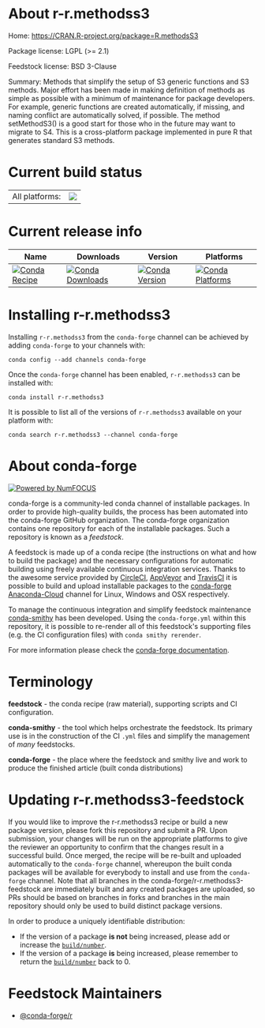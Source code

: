 About r-r.methodss3
===================

Home: https://CRAN.R-project.org/package=R.methodsS3

Package license: LGPL (>= 2.1)

Feedstock license: BSD 3-Clause

Summary: Methods that simplify the setup of S3 generic functions and S3 methods.  Major effort has been made in making definition of methods as simple as possible with a minimum of maintenance for package developers.  For example, generic functions are created automatically, if missing, and naming conflict are automatically solved, if possible.  The method setMethodS3() is a good start for those who in the future may want to migrate to S4.  This is a cross-platform package implemented in pure R that generates standard S3 methods.



Current build status
====================


<table><tr><td>All platforms:</td>
    <td>
      <a href="https://dev.azure.com/conda-forge/feedstock-builds/_build/latest?definitionId=1494&branchName=master">
        <img src="https://dev.azure.com/conda-forge/feedstock-builds/_apis/build/status/r-r.methodss3-feedstock?branchName=master">
      </a>
    </td>
  </tr>
</table>

Current release info
====================

| Name | Downloads | Version | Platforms |
| --- | --- | --- | --- |
| [![Conda Recipe](https://img.shields.io/badge/recipe-r--r.methodss3-green.svg)](https://anaconda.org/conda-forge/r-r.methodss3) | [![Conda Downloads](https://img.shields.io/conda/dn/conda-forge/r-r.methodss3.svg)](https://anaconda.org/conda-forge/r-r.methodss3) | [![Conda Version](https://img.shields.io/conda/vn/conda-forge/r-r.methodss3.svg)](https://anaconda.org/conda-forge/r-r.methodss3) | [![Conda Platforms](https://img.shields.io/conda/pn/conda-forge/r-r.methodss3.svg)](https://anaconda.org/conda-forge/r-r.methodss3) |

Installing r-r.methodss3
========================

Installing `r-r.methodss3` from the `conda-forge` channel can be achieved by adding `conda-forge` to your channels with:

```
conda config --add channels conda-forge
```

Once the `conda-forge` channel has been enabled, `r-r.methodss3` can be installed with:

```
conda install r-r.methodss3
```

It is possible to list all of the versions of `r-r.methodss3` available on your platform with:

```
conda search r-r.methodss3 --channel conda-forge
```


About conda-forge
=================

[![Powered by NumFOCUS](https://img.shields.io/badge/powered%20by-NumFOCUS-orange.svg?style=flat&colorA=E1523D&colorB=007D8A)](http://numfocus.org)

conda-forge is a community-led conda channel of installable packages.
In order to provide high-quality builds, the process has been automated into the
conda-forge GitHub organization. The conda-forge organization contains one repository
for each of the installable packages. Such a repository is known as a *feedstock*.

A feedstock is made up of a conda recipe (the instructions on what and how to build
the package) and the necessary configurations for automatic building using freely
available continuous integration services. Thanks to the awesome service provided by
[CircleCI](https://circleci.com/), [AppVeyor](https://www.appveyor.com/)
and [TravisCI](https://travis-ci.com/) it is possible to build and upload installable
packages to the [conda-forge](https://anaconda.org/conda-forge)
[Anaconda-Cloud](https://anaconda.org/) channel for Linux, Windows and OSX respectively.

To manage the continuous integration and simplify feedstock maintenance
[conda-smithy](https://github.com/conda-forge/conda-smithy) has been developed.
Using the ``conda-forge.yml`` within this repository, it is possible to re-render all of
this feedstock's supporting files (e.g. the CI configuration files) with ``conda smithy rerender``.

For more information please check the [conda-forge documentation](https://conda-forge.org/docs/).

Terminology
===========

**feedstock** - the conda recipe (raw material), supporting scripts and CI configuration.

**conda-smithy** - the tool which helps orchestrate the feedstock.
                   Its primary use is in the construction of the CI ``.yml`` files
                   and simplify the management of *many* feedstocks.

**conda-forge** - the place where the feedstock and smithy live and work to
                  produce the finished article (built conda distributions)


Updating r-r.methodss3-feedstock
================================

If you would like to improve the r-r.methodss3 recipe or build a new
package version, please fork this repository and submit a PR. Upon submission,
your changes will be run on the appropriate platforms to give the reviewer an
opportunity to confirm that the changes result in a successful build. Once
merged, the recipe will be re-built and uploaded automatically to the
`conda-forge` channel, whereupon the built conda packages will be available for
everybody to install and use from the `conda-forge` channel.
Note that all branches in the conda-forge/r-r.methodss3-feedstock are
immediately built and any created packages are uploaded, so PRs should be based
on branches in forks and branches in the main repository should only be used to
build distinct package versions.

In order to produce a uniquely identifiable distribution:
 * If the version of a package **is not** being increased, please add or increase
   the [``build/number``](https://conda.io/docs/user-guide/tasks/build-packages/define-metadata.html#build-number-and-string).
 * If the version of a package **is** being increased, please remember to return
   the [``build/number``](https://conda.io/docs/user-guide/tasks/build-packages/define-metadata.html#build-number-and-string)
   back to 0.

Feedstock Maintainers
=====================

* [@conda-forge/r](https://github.com/conda-forge/r/)

